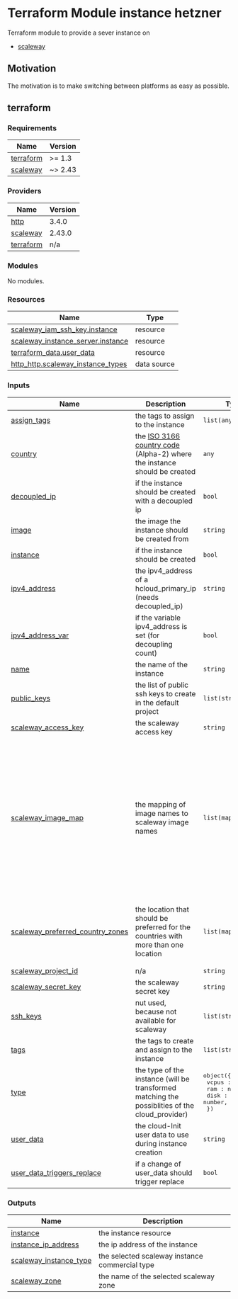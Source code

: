 # Terraform Module instance hetzner

Terraform module to provide a sever instance on 

- [scaleway](https://registry.terraform.io/providers/scaleway/scaleway/latest)

## Motivation

The motivation is to make switching between platforms as easy as possible.

## terraform

<!-- BEGIN_TF_DOCS -->
### Requirements

| Name | Version |
|------|---------|
| <a name="requirement_terraform"></a> [terraform](#requirement\_terraform) | >= 1.3 |
| <a name="requirement_scaleway"></a> [scaleway](#requirement\_scaleway) | ~> 2.43 |

### Providers

| Name | Version |
|------|---------|
| <a name="provider_http"></a> [http](#provider\_http) | 3.4.0 |
| <a name="provider_scaleway"></a> [scaleway](#provider\_scaleway) | 2.43.0 |
| <a name="provider_terraform"></a> [terraform](#provider\_terraform) | n/a |

### Modules

No modules.

### Resources

| Name | Type |
|------|------|
| [scaleway_iam_ssh_key.instance](https://registry.terraform.io/providers/scaleway/scaleway/latest/docs/resources/iam_ssh_key) | resource |
| [scaleway_instance_server.instance](https://registry.terraform.io/providers/scaleway/scaleway/latest/docs/resources/instance_server) | resource |
| [terraform_data.user_data](https://registry.terraform.io/providers/hashicorp/terraform/latest/docs/resources/data) | resource |
| [http_http.scaleway_instance_types](https://registry.terraform.io/providers/hashicorp/http/latest/docs/data-sources/http) | data source |

### Inputs

| Name | Description | Type | Default | Required |
|------|-------------|------|---------|:--------:|
| <a name="input_assign_tags"></a> [assign\_tags](#input\_assign\_tags) | the tags to assign to the instance | `list(any)` | `[]` | no |
| <a name="input_country"></a> [country](#input\_country) | the [ISO 3166 country code](https://www.iso.org/obp/ui/#search) (Alpha-2) where the instance should be created | `any` | `null` | no |
| <a name="input_decoupled_ip"></a> [decoupled\_ip](#input\_decoupled\_ip) | if the instance should be created with a decoupled ip | `bool` | `false` | no |
| <a name="input_image"></a> [image](#input\_image) | the image the instance should be created from | `string` | `null` | no |
| <a name="input_instance"></a> [instance](#input\_instance) | if the instance should be created | `bool` | `true` | no |
| <a name="input_ipv4_address"></a> [ipv4\_address](#input\_ipv4\_address) | the ipv4\_address of a hcloud\_primary\_ip (needs decoupled\_ip) | `string` | `null` | no |
| <a name="input_ipv4_address_var"></a> [ipv4\_address\_var](#input\_ipv4\_address\_var) | if the variable ipv4\_address is set (for decoupling count) | `bool` | `false` | no |
| <a name="input_name"></a> [name](#input\_name) | the name of the instance | `string` | `null` | no |
| <a name="input_public_keys"></a> [public\_keys](#input\_public\_keys) | the list of public ssh keys to create in the default project | `list(string)` | `[]` | no |
| <a name="input_scaleway_access_key"></a> [scaleway\_access\_key](#input\_scaleway\_access\_key) | the scaleway access key | `string` | `null` | no |
| <a name="input_scaleway_image_map"></a> [scaleway\_image\_map](#input\_scaleway\_image\_map) | the mapping of image names to scaleway image names | `list(map(string))` | <pre>[<br>  {<br>    "alma-8": "almalinux_8",<br>    "alma-9": "almalinux_9",<br>    "centos-stream-9": "centos_stream_9",<br>    "debian-11": "debian_bullseye",<br>    "debian-12": "debian_bookworm",<br>    "fedora-39": "fedora_39",<br>    "fedora-40": "fedora_40",<br>    "rocky-8": "rockylinux_8",<br>    "rocky-9": "rockylinux_9",<br>    "ubuntu-20.04": "ubuntu_focal",<br>    "ubuntu-22.04": "ubuntu_jammy",<br>    "ubuntu-24.04": "ubuntu_noble"<br>  }<br>]</pre> | no |
| <a name="input_scaleway_preferred_country_zones"></a> [scaleway\_preferred\_country\_zones](#input\_scaleway\_preferred\_country\_zones) | the location that should be preferred for the countries with more than one location | `list(map(string))` | <pre>[<br>  {<br>    "FR": "fr-par-2",<br>    "NL": "nl-ams-1",<br>    "PL": "pl-waw-2"<br>  }<br>]</pre> | no |
| <a name="input_scaleway_project_id"></a> [scaleway\_project\_id](#input\_scaleway\_project\_id) | n/a | `string` | `null` | no |
| <a name="input_scaleway_secret_key"></a> [scaleway\_secret\_key](#input\_scaleway\_secret\_key) | the scaleway secret key | `string` | `null` | no |
| <a name="input_ssh_keys"></a> [ssh\_keys](#input\_ssh\_keys) | nut used, because not available for scaleway | `list(string)` | `[]` | no |
| <a name="input_tags"></a> [tags](#input\_tags) | the tags to create and assign to the instance | `list(string)` | `[]` | no |
| <a name="input_type"></a> [type](#input\_type) | the type of the instance (will be transformed matching the possiblities of the cloud\_provider) | <pre>object({<br>    vcpus : number,<br>    ram : number,<br>    disk : number,<br>  })</pre> | `null` | no |
| <a name="input_user_data"></a> [user\_data](#input\_user\_data) | the cloud-Init user data to use during instance creation | `string` | `null` | no |
| <a name="input_user_data_triggers_replace"></a> [user\_data\_triggers\_replace](#input\_user\_data\_triggers\_replace) | if a change of user\_data should trigger replace | `bool` | `true` | no |

### Outputs

| Name | Description |
|------|-------------|
| <a name="output_instance"></a> [instance](#output\_instance) | the instance resource |
| <a name="output_instance_ip_address"></a> [instance\_ip\_address](#output\_instance\_ip\_address) | the ip address of the instance |
| <a name="output_scaleway_instance_type"></a> [scaleway\_instance\_type](#output\_scaleway\_instance\_type) | the selected scaleway instance commercial type |
| <a name="output_scaleway_zone"></a> [scaleway\_zone](#output\_scaleway\_zone) | the name of the selected scaleway zone |
<!-- END_TF_DOCS -->
